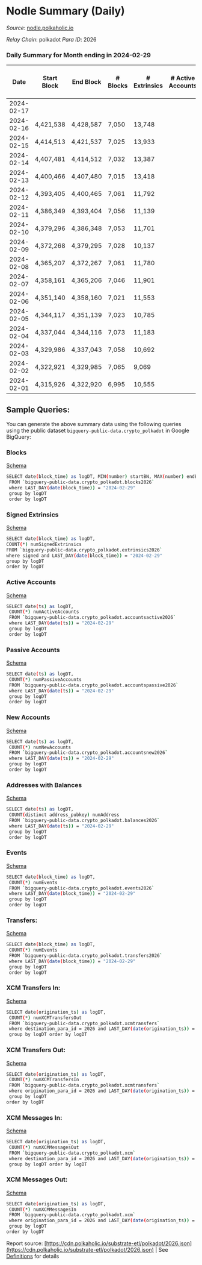 # Nodle Summary (Daily)

_Source_: [nodle.polkaholic.io](https://nodle.polkaholic.io)

*Relay Chain*: polkadot
*Para ID*: 2026



### Daily Summary for Month ending in 2024-02-29


| Date    | Start Block | End Block | # Blocks | # Extrinsics | # Active Accounts | # Passive Accounts | # New Accounts | # Addresses | # Events  | # Transfers ($USD) | # XCM Transfers In ($USD) | # XCM Transfers Out ($USD) | # XCM In | # XCM Out | Issues |
|---------|-------------|-----------|----------|--------------|-------------------|--------------------|----------------|-------------|-----------|--------------------|---------------------------|----------------------------|----------|-----------|--------|
| 2024-02-17 |  |  |  |  |  |  |  |  |  |   |   |   |  |  |  |
| 2024-02-16 | 4,421,538 | 4,428,587 | 7,050 | 13,748 |  |  |  | 968,825 | 382,245 | 262,522 ($0.20) |   |   |  |  |  |
| 2024-02-15 | 4,414,513 | 4,421,537 | 7,025 | 13,933 |  |  |  | 966,623 | 387,955 | 272,029  |   |   |  |  |  |
| 2024-02-14 | 4,407,481 | 4,414,512 | 7,032 | 13,387 |  |  |  | 964,938 | 387,822 | 274,700 ($0.70) |   |   |  |  |  |
| 2024-02-13 | 4,400,466 | 4,407,480 | 7,015 | 13,418 |  |  |  | 963,168 | 374,331 | 261,600 ($1.67) |   |   |  |  |  |
| 2024-02-12 | 4,393,405 | 4,400,465 | 7,061 | 11,792 |  |  |  | 961,247 | 361,100 | 260,756 ($0.36) |   |   |  |  |  |
| 2024-02-11 | 4,386,349 | 4,393,404 | 7,056 | 11,139 |  |  |  | 959,371 | 361,022 | 266,114 ($285.65) |   |   |  |  |  |
| 2024-02-10 | 4,379,296 | 4,386,348 | 7,053 | 11,701 |  |  |  | 957,149 | 365,678 | 263,915 ($93.17) |   |   |  |  |  |
| 2024-02-09 | 4,372,268 | 4,379,295 | 7,028 | 10,137 |  |  |  | 955,032 | 353,807 | 263,339 ($48.45) |   |   |  |  |  |
| 2024-02-08 | 4,365,207 | 4,372,267 | 7,061 | 11,780 |  |  |  | 952,171 | 366,959 | 262,979 ($2.98) |   |   |  |  |  |
| 2024-02-07 | 4,358,161 | 4,365,206 | 7,046 | 11,901 |  |  |  | 950,046 | 371,921 | 266,916  |   |   |  |  |  |
| 2024-02-06 | 4,351,140 | 4,358,160 | 7,021 | 11,553 |  |  |  | 948,205 | 361,961 | 261,331 ($44.54) |   |   |  |  |  |
| 2024-02-05 | 4,344,117 | 4,351,139 | 7,023 | 10,785 |  |  |  | 946,886 | 344,803 | 250,748  |   |   |  |  |  |
| 2024-02-04 | 4,337,044 | 4,344,116 | 7,073 | 11,183 |  |  |  | 944,541 | 325,362 | 230,098 ($1,325.66) |   |   |  |  |  |
| 2024-02-03 | 4,329,986 | 4,337,043 | 7,058 | 10,692 |  |  |  | 943,007 | 336,791 | 242,036 ($1,623.04) |   |   |  | 1 |  |
| 2024-02-02 | 4,322,921 | 4,329,985 | 7,065 | 9,069 |  |  |  | 941,671 | 273,041 | 192,438  |   |   |  |  |  |
| 2024-02-01 | 4,315,926 | 4,322,920 | 6,995 | 10,555 |  |  |  | 940,447 | 336,312 | 246,016 ($4,341.43) |   |   |  | 1 |  |

## Sample Queries:
You can generate the above summary data using the following queries using the public dataset `bigquery-public-data.crypto_polkadot` in Google BigQuery:


### Blocks 

[Schema](https://github.com/colorfulnotion/substrate-etl/blob/main/schema/blocks.json)

```bash
SELECT date(block_time) as logDT, MIN(number) startBN, MAX(number) endBN, COUNT(*) numBlocks 
 FROM `bigquery-public-data.crypto_polkadot.blocks2026`  
 where LAST_DAY(date(block_time)) = "2024-02-29" 
 group by logDT 
 order by logDT
```

### Signed Extrinsics 

[Schema](https://github.com/colorfulnotion/substrate-etl/blob/main/schema/extrinsics.json)

```bash
SELECT date(block_time) as logDT, 
COUNT(*) numSignedExtrinsics 
FROM `bigquery-public-data.crypto_polkadot.extrinsics2026`  
where signed and LAST_DAY(date(block_time)) = "2024-02-29" 
group by logDT 
order by logDT
```

### Active Accounts 

[Schema](https://github.com/colorfulnotion/substrate-etl/blob/main/schema/accountsactive.json)

```bash
SELECT date(ts) as logDT, 
 COUNT(*) numActiveAccounts 
 FROM `bigquery-public-data.crypto_polkadot.accountsactive2026` 
 where LAST_DAY(date(ts)) = "2024-02-29" 
 group by logDT 
 order by logDT
```

### Passive Accounts 

[Schema](https://github.com/colorfulnotion/substrate-etl/blob/main/schema/accountspassive.json)

```bash
SELECT date(ts) as logDT, 
 COUNT(*) numPassiveAccounts 
 FROM `bigquery-public-data.crypto_polkadot.accountspassive2026` 
 where LAST_DAY(date(ts)) = "2024-02-29" 
 group by logDT 
 order by logDT
```

### New Accounts 

[Schema](https://github.com/colorfulnotion/substrate-etl/blob/main/schema/accountsnew.json)

```bash
SELECT date(ts) as logDT, 
 COUNT(*) numNewAccounts 
 FROM `bigquery-public-data.crypto_polkadot.accountsnew2026` 
 where LAST_DAY(date(ts)) = "2024-02-29" 
 group by logDT
 order by logDT
```

### Addresses with Balances 

[Schema](https://github.com/colorfulnotion/substrate-etl/blob/main/schema/balances.json)

```bash
SELECT date(ts) as logDT,
 COUNT(distinct address_pubkey) numAddress 
 FROM `bigquery-public-data.crypto_polkadot.balances2026` 
 where LAST_DAY(date(ts)) = "2024-02-29" 
 group by logDT 
 order by logDT
```

### Events 

[Schema](https://github.com/colorfulnotion/substrate-etl/blob/main/schema/events.json)

```bash
SELECT date(block_time) as logDT, 
 COUNT(*) numEvents 
 FROM `bigquery-public-data.crypto_polkadot.events2026` 
 where LAST_DAY(date(block_time)) = "2024-02-29" 
 group by logDT 
 order by logDT
```

### Transfers:

[Schema](https://github.com/colorfulnotion/substrate-etl/blob/main/schema/transfers.json)

```bash
SELECT date(block_time) as logDT, 
 COUNT(*) numEvents 
 FROM `bigquery-public-data.crypto_polkadot.transfers2026` 
 where LAST_DAY(date(block_time)) = "2024-02-29" 
 group by logDT 
 order by logDT
```

### XCM Transfers In: 

[Schema](https://github.com/colorfulnotion/substrate-etl/blob/main/schema/xcmtransfers.json)

```bash
SELECT date(origination_ts) as logDT, 
 COUNT(*) numXCMTransfersOut 
 FROM `bigquery-public-data.crypto_polkadot.xcmtransfers` 
 where destination_para_id = 2026 and LAST_DAY(date(origination_ts)) = "2024-02-29" 
 group by logDT order by logDT
```

### XCM Transfers Out: 

[Schema](https://github.com/colorfulnotion/substrate-etl/blob/main/schema/xcmtransfers.json)

```bash
SELECT date(origination_ts) as logDT, 
 COUNT(*) numXCMTransfersIn 
 FROM `bigquery-public-data.crypto_polkadot.xcmtransfers` 
 where origination_para_id = 2026 and LAST_DAY(date(origination_ts)) = "2024-02-29" 
 group by logDT 
order by logDT
```

### XCM Messages In: 

[Schema](https://github.com/colorfulnotion/substrate-etl/blob/main/schema/xcm.json)

```bash
SELECT date(origination_ts) as logDT, 
 COUNT(*) numXCMMessagesOut 
 FROM `bigquery-public-data.crypto_polkadot.xcm` 
 where destination_para_id = 2026 and LAST_DAY(date(origination_ts)) = "2024-02-29" 
 group by logDT order by logDT
```

### XCM Messages Out: 

[Schema](https://github.com/colorfulnotion/substrate-etl/blob/main/schema/xcm.json)

```bash
SELECT date(origination_ts) as logDT, 
 COUNT(*) numXCMMessagesIn 
 FROM `bigquery-public-data.crypto_polkadot.xcm` 
 where origination_para_id = 2026 and LAST_DAY(date(origination_ts)) = "2024-02-29" 
 group by logDT 
order by logDT
```


Report source: [https://cdn.polkaholic.io/substrate-etl/polkadot/2026.json](https://cdn.polkaholic.io/substrate-etl/polkadot/2026.json) | See [Definitions](/DEFINITIONS.md) for details
